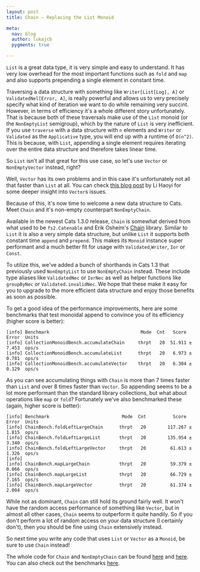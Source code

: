 ```yaml
---
layout: post
title: Chain – Replacing the List Monoid

meta:
  nav: blog
  author: lukajcb
  pygments: true

---
```


`List` is a great data type, it is very simple and easy to understand.
It has very low overhead for the most important functions such as `fold` and `map` and also supports prepending a single element in constant time.

Traversing a data structure with something like `Writer[List[Log], A]` or `ValidatedNel[Error, A]`, is really powerful and allows us to very precisely specify what kind of iteration we want to do while remaining very succint.
However, in terms of efficiency it's a whole different story unfortunately.
That is because both of these traversals make use of the `List` monoid (or the `NonEmptyList` semigroup), which by the nature of `List` is very inefficient.
If you use `traverse` with a data structure with `n` elements and `Writer` or `Validated` as the `Applicative` type, you will end up with a runtime of `O(n^2)`.
This is because, with `List`, appending a single element requires iterating over the entire data structure and therefore takes linear time.

So `List` isn't all that great for this use case, so let's use `Vector` or `NonEmptyVector` instead, right?

Well, `Vector` has its own problems and in this case it's unfortunately not all that faster than `List` at all. You can check [this blog post](http://www.lihaoyi.com/post/BenchmarkingScalaCollections.html#vectors-are-ok) by Li Haoyi for some deeper insight into `Vector`s issues.

Because of this, it's now time to welcome a new data structure to Cats.
Meet `Chain` and it's non-empty counterpart `NonEmptyChain`. 

Available in the newest Cats 1.3.0 release, `Chain` is somewhat derived from what used to be `fs2.Catenable` and Erik Osheim's [Chain](https://github.com/non/chain ) library.
Similar to `List` it is also a very simple data structure, but unlike `List` it supports both constant time `append` and `prepend`.
This makes its `Monoid` instance super performant and a much better fit for usage with `Validated`,`Writer`, `Ior` or `Const`.

To utilize this, we've added a bunch of shorthands in Cats 1.3 that previously used `NonEmptyList` to use `NonEmptyChain` instead. These include type aliases like `ValidatedNec` or `IorNec` as well as helper functions like `groupByNec` or `Validated.invalidNec`.
We hope that these make it easy for you to upgrade to the more efficient data structure and enjoy those benefits as soon as possible.

To get a good idea of the performance improvements, here are some benchmarks that test monoidal append to convince you of its efficiency (higher score is better):

```
[info] Benchmark                                  Mode  Cnt   Score   Error  Units
[info] CollectionMonoidBench.accumulateChain     thrpt   20  51.911 ± 7.453  ops/s
[info] CollectionMonoidBench.accumulateList      thrpt   20   6.973 ± 0.781  ops/s
[info] CollectionMonoidBench.accumulateVector    thrpt   20   6.304 ± 0.129  ops/s
```

As you can see accumulating things with `Chain` is more than 7 times faster than `List` and over 8 times faster than `Vector`.
So appending seems to be a lot more performant than the standard library collections, but what about operations like `map` or `fold`?
Fortunately we've also benchmarked these (again, higher score is better):

```
[info] Benchmark                           Mode  Cnt          Score         Error  Units
[info] ChainBench.foldLeftLargeChain      thrpt   20        117.267 ±       1.815  ops/s
[info] ChainBench.foldLeftLargeList       thrpt   20        135.954 ±       3.340  ops/s
[info] ChainBench.foldLeftLargeVector     thrpt   20         61.613 ±       1.326  ops/s
[info]
[info] ChainBench.mapLargeChain           thrpt   20         59.379 ±       0.866  ops/s
[info] ChainBench.mapLargeList            thrpt   20         66.729 ±       7.165  ops/s
[info] ChainBench.mapLargeVector          thrpt   20         61.374 ±       2.004  ops/s
```

While not as dominant, `Chain` can still hold its ground fairly well. 
It won't have the random access performance of something like `Vector`, but in almost all other cases, `Chain` seems to outperform it quite handily.
So if you don't perform a lot of random access on your data structure (I certainly don't), then you should be fine using `Chain` extensively instead.

So next time you write any code that uses `List` or `Vector` as a `Monoid`, be sure to use `Chain` instead!

The whole code for `Chain` and `NonEmptyChain` can be found [here](https://github.com/typelevel/cats/blob/v1.3.0/core/src/main/scala/cats/data/Chain.scala) and [here](https://github.com/typelevel/cats/blob/v1.3.0/core/src/main/scala/cats/data/NonEmptyChain.scala).
You can also check out the benchmarks [here](https://github.com/typelevel/cats/blob/v1.3.0/bench/src/main/scala/cats/bench).
